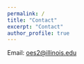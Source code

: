 ```yaml
---
permalink: /
title: "Contact"
excerpt: "Contact"
author_profile: true
---
```


Email: oes2@illinois.edu
